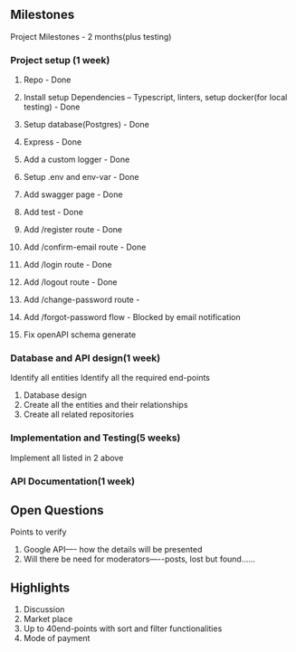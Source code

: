 ## Milestones
Project Milestones - 2 months(plus testing)

### Project setup (1 week)
1. Repo - Done
2. Install setup Dependencies – Typescript, linters, setup docker(for local testing) - Done
3. Setup database(Postgres) - Done
4. Express - Done
5. Add a custom logger - Done
6. Setup .env and env-var - Done
7. Add swagger page - Done
8. Add test - Done
9. Add /register route - Done
10. Add /confirm-email route - Done
11. Add /login route - Done
12. Add /logout route - Done

13. Add /change-password route -
14. Add /forgot-password flow - Blocked by email notification
15. Fix openAPI schema generate

### Database and API design(1 week)
Identify all entities
Identify all the required end-points
1. Database design
2. Create all the entities and their relationships
3. Create all related repositories

### Implementation and Testing(5 weeks)
Implement all listed in 2 above

### API Documentation(1 week)

## Open Questions
Points to verify
1.	Google API—- how the details will be presented
2. 	Will there be need for moderators—--posts, lost but found......

## Highlights
1.	Discussion
2.	Market place
3.	Up to 40end-points with sort and filter functionalities
4.  Mode of payment
